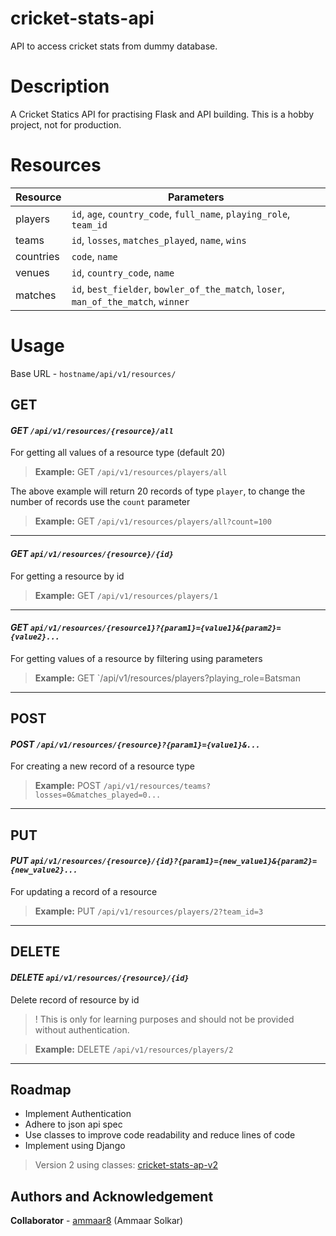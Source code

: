 # cricket-stats-api
API to access cricket stats from dummy database.

# Description

A Cricket Statics API for practising Flask and API building. This is a hobby project, not for production.


# Resources

| Resource | Parameters                   |
|---------|------------------------------|
|players|`id`, `age`, `country_code`, `full_name`, `playing_role`, `team_id`|
|teams| `id`, `losses`, `matches_played`, `name`, `wins`|
|countries|`code`, `name`|
|venues| `id`, `country_code`, `name`|
|matches| `id`, `best_fielder`, `bowler_of_the_match`, `loser`, `man_of_the_match`, `winner`|


# Usage
Base URL - `hostname/api/v1/resources/`

## GET


#### *GET `/api/v1/resources/{resource}/all`*

For getting all values of a resource type (default 20)  

> **Example:** GET `/api/v1/resources/players/all`

The above example will return 20 records of type `player`, to change the number of records use the `count` parameter

> **Example:** GET `/api/v1/resources/players/all?count=100`  

---

#### *GET `api/v1/resources/{resource}/{id}`*

 For getting a resource by id 

> **Example:** GET `/api/v1/resources/players/1`

---
#### *GET `api/v1/resources/{resource1}?{param1}={value1}&{param2}={value2}...`*

For getting values of a resource by filtering using parameters

> **Example:** GET `/api/v1/resources/players?playing_role=Batsman  

---
## POST

#### *POST `/api/v1/resources/{resource}?{param1}={value1}&...`*

For creating a new record of a resource type

> **Example:** POST `/api/v1/resources/teams?losses=0&matches_played=0...`

---

## PUT

#### *PUT `api/v1/resources/{resource}/{id}?{param1}={new_value1}&{param2}={new_value2}...`*

For updating a record of a resource
> **Example:** PUT `/api/v1/resources/players/2?team_id=3`

---
## DELETE


#### *DELETE `api/v1/resources/{resource}/{id}`*
Delete record of resource by id 
> ! This is only for learning purposes and should not be provided without authentication.

> **Example:** DELETE `/api/v1/resources/players/2`

---

## Roadmap
* Implement Authentication
* Adhere to json api spec 
* Use classes to improve code readability and reduce lines of code
* Implement using Django

> Version 2 using classes: [cricket-stats-ap-v2](https://github.com/ammaar8/cricket-stats-api-v2)

## Authors and Acknowledgement

<b>Collaborator</b> - [ammaar8](https://github.com/ammaar8/) (Ammaar Solkar)

